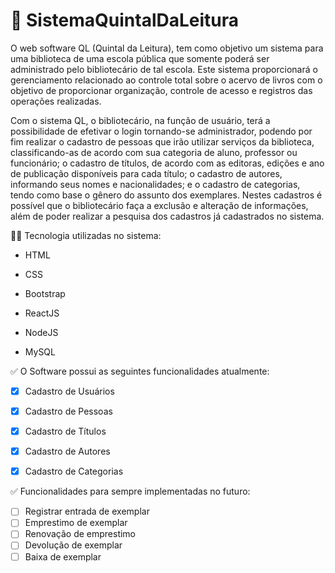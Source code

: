 # 📝 SistemaQuintalDaLeitura
<p> O web software QL (Quintal da Leitura), tem como objetivo um sistema para uma biblioteca de uma escola pública que somente poderá ser administrado pelo bibliotecário de tal escola. 
Este sistema proporcionará o gerenciamento relacionado ao controle total sobre o acervo de livros com o objetivo de proporcionar organização, controle de acesso e registros das operações realizadas.</p>
<p>Com o sistema QL, o bibliotecário, na função de usuário, terá a possibilidade de  efetivar o login tornando-se administrador, podendo por fim realizar o cadastro de pessoas que irão utilizar serviços 
da biblioteca, classificando-as de acordo com sua categoria de aluno, professor ou funcionário; o cadastro de títulos, de acordo com as editoras, edições e ano de publicação disponíveis para cada título; 
o cadastro de autores, informando seus nomes e nacionalidades; e o cadastro de categorias, tendo como base o gênero do assunto dos exemplares. Nestes cadastros é possível que o bibliotecário faça a exclusão
e alteração de informações, além de poder realizar a pesquisa dos cadastros já cadastrados no sistema.</p>

👨‍💻 Tecnologia utilizadas no sistema:
<ul><li> HTML </li></ul>
<ul><li> CSS </li></ul>
<ul><li> Bootstrap </li></ul>
<ul><li> ReactJS </li></ul>
<ul><li> NodeJS </li></ul>
<ul><li> MySQL </li></ul>

✅ O Software possui as seguintes funcionalidades atualmente:
- [x] Cadastro de Usuários
- [x] Cadastro de Pessoas
- [x] Cadastro de Títulos
- [x] Cadastro de Autores
- [x] Cadastro de Categorias


✅ Funcionalidades para sempre implementadas no futuro:
- [ ] Registrar entrada de exemplar
- [ ] Emprestimo de exemplar
- [ ] Renovação de emprestimo
- [ ] Devolução de exemplar
- [ ] Baixa de exemplar
